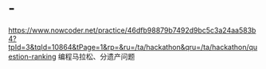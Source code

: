 # -
https://www.nowcoder.net/practice/46dfb98879b7492d9bc5c3a24aa583b4?tpId=3&tqId=10864&tPage=1&rp=&ru=/ta/hackathon&qru=/ta/hackathon/question-ranking
编程马拉松、分遗产问题
